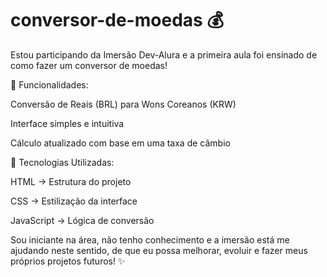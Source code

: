 # conversor-de-moedas 💰

Estou participando da Imersão Dev-Alura e a primeira aula foi ensinado de como fazer um conversor de moedas!


📌 Funcionalidades:


Conversão de Reais (BRL) para Wons Coreanos (KRW)

Interface simples e intuitiva

Cálculo atualizado com base em uma taxa de câmbio 


🚀 Tecnologias Utilizadas:


HTML → Estrutura do projeto

CSS → Estilização da interface

JavaScript → Lógica de conversão


Sou iniciante na área, não tenho conhecimento e a imersão está me ajudando neste sentido, de que eu possa melhorar, evoluir e fazer meus próprios projetos futuros! ✨
